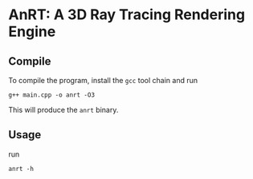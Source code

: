 # AnRT: A 3D Ray Tracing Rendering Engine

## Compile

To compile the program, install the `gcc` tool chain and run

```
g++ main.cpp -o anrt -O3
```

This will produce the `anrt` binary.

## Usage

run
```
anrt -h
```